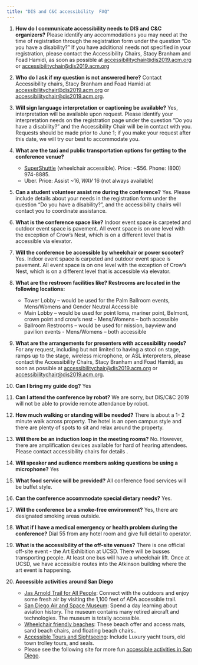 ```yaml
---
title: "DIS and C&C accessibility  FAQ"
---
```



1. __How do I communicate accessibility needs to DIS and C&C organizers?__ 
Please identify any accommodations you may need at the time of registration through the registration form under the question “Do you have a disability?” If you have additional needs not specified in your registration, please contact the Accessibility Chairs, Stacy Branham and Foad Hamidi, as soon as possible at [accessibilitychair@dis2019.acm.org](mailto:accessibilitychair@dis2019.acm.org) or [accessibilitychair@dis2019.acm.org](mailto:accessibilitychair@dis2019.acm.org)

2. __Who do I ask if my question is not answered here?__ 
Contact Accessibility chairs, Stacy Branham and Foad Hamidi at [accessibilitychair@dis2019.acm.org](mailto:accessibilitychair@dis2019.acm.org) or [accessibilitychair@dis2019.acm.org](mailto:accessibilitychair@dis2019.acm.org).

3. __Will sign language interpretation or captioning be available?__
Yes, interpretation will be available upon request. Please identify your interpretation needs on the registration page under the question “Do you have a disability?” and the Accessibility Chair will be in contact with you. Requests should be made prior to June 1; if you make your request after this date, we will try our best to accommodate you.

4. __What are the taxi and public transportation options for getting to the conference venue?__
    * [SuperShuttle](https://www.supershuttle.com/) (wheelchair accessible). Price: ~$56. Phone: (800) 974-8885.
    * Uber. Price: Assist ~$16, WAV ~$16 (not always available)

5. __Can a student volunteer assist me during the conference?__
Yes. Please include details about your needs in the registration form under the question “Do you have a disability?”, and the accessibility chairs will contact you to coordinate assistance.

6. __What is the conference space like?__ 
Indoor event space is carpeted and outdoor event space is pavement. All event space is on one level with the exception of Crow’s Nest, which is on a different level that is accessible via elevator.

7. __Will the conference be accessible by wheelchair or power scooter?__ 
Yes. Indoor event space is carpeted and outdoor event space is pavement. All event space is on one level with the exception of Crow’s Nest, which is on a different level that is accessible via elevator.

8. __What are the restroom facilities like? Restrooms are located in the following locations:__ 
    * Tower Lobby – would be used for the Palm Ballroom events, Mens/Womens and Gender Neutral Accessible
    * Main Lobby – would be used for point loma, mariner point, Belmont, crown point and crow’s nest - Mens/Womens – both accessible
    * Ballroom Restrooms – would be used for mission, bayview and pavilion events - Mens/Womens – both accessible

9. __What are the arrangements for presenters with accessibility needs?__ 
For any request, including but not limited to having a stool on stage, ramps up to the stage, wireless microphone, or ASL interpreters, please contact the Accessibility Chairs, Stacy Branham and Foad Hamidi, as soon as possible at [accessibilitychair@dis2019.acm.org](mailto:accessibilitychair@dis2019.acm.org) or [accessibilitychair@dis2019.acm.org](mailto:accessibilitychair@dis2019.acm.org).

10. __Can I bring my guide dog?__ 
Yes

11. __Can I attend the conference by robot?__
We are sorry, but DIS/C&C 2019 will not be able to provide remote attendance by robot.

12. __How much walking or standing will be needed?__ 
There is about a 1- 2 minute walk across property. The hotel is an open campus style and there are plenty of spots to sit and relax around the property. 

13. __Will there be an induction loop in the meeting rooms?__ 
No. However, there are amplification devices available for hard of hearing attendees.  Please contact accessibility chairs for details .

14. __Will speaker and audience members asking questions be using a microphone?__
Yes

15. __What food service will be provided?__ 
All conference food services will be buffet style.

16. __Can the conference accommodate special dietary needs?__
Yes.

17. __Will the conference be a smoke-free environment?__
Yes, there are designated smoking areas outside. 

18. __What if I have a medical emergency or health problem during the conference?__ 
Dial 55 from any hotel room and give full detail to operator.

19. __What is the accessibility of the off-site venues?__ 
There is one official off-site event - the Art Exhibition at UCSD. There will be busses transporting people. At least one bus will have a wheelchair lift. Once at UCSD, we have accessible routes into the Atkinson building where the art event is happening.

20. __Accessible activities around San Diego__
    * [Jas Arnold Trail for All People](https://www.sandiego.gov/park-and-recreation/parks/trail-for-all-people): Connect with the outdoors and enjoy some fresh air by visiting the 1,100 feet of ADA accessible trail. 
    * [San Diego Air and Space Museum](http://sandiegoairandspace.org): Spend a day learning about aviation history. The museum contains many retired aircraft and technologies. The museum is totally accessible. 
    * [Wheelchair friendly beaches](https://www.sandiego.org/articles/accessible/beach-wheelchairs-san-diego-beaches.aspx): These beach offer and access mats, sand beach chairs, and floating beach chairs.. 
    * [Accessible Tours and Sightseeing](https://www.sandiego.org/articles/accessible/tours-sightseeing.aspx): Include Luxury yacht tours, old town trolley tours, and seals. 
    * Please see the following site for more fun [accessible activities in San Diego](https://www.sandiego.org/plan/visitors-information-services/accessible-traveling.aspx).
